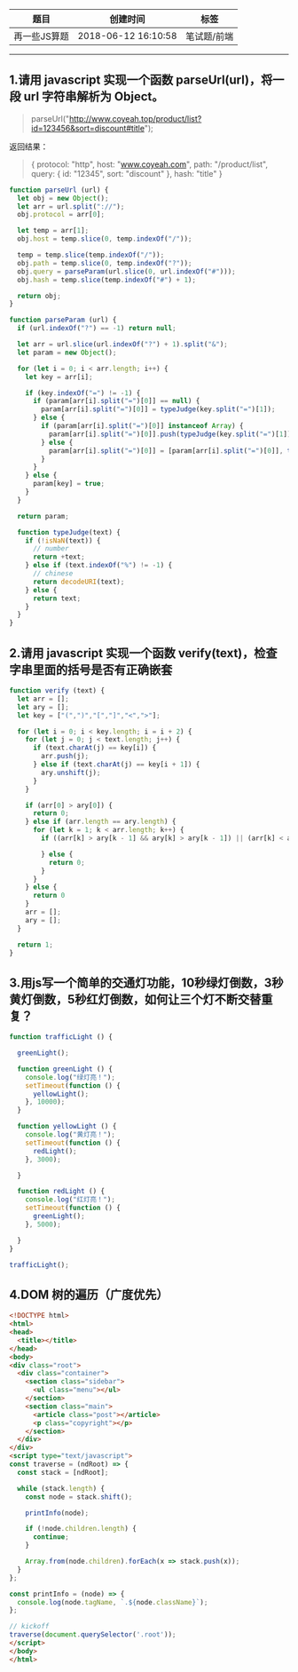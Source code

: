 | 题目         | 创建时间            | 标签        |
| ------------ | ------------------- | ----------- |
| 再一些JS算题 | 2018-06-12 16:10:58 | 笔试题/前端 |

------

## 1.请用 javascript 实现一个函数 parseUrl(url)，将一段 url 字符串解析为 Object。

> parseUrl("http://www.coyeah.top/product/list?id=123456&sort=discount#title");

返回结果：

> {
>   protocol: "http",
>   host: "www.coyeah.com",
>   path: "/product/list",
>   query: {
>     id: "12345",
>     sort: "discount"
>   },
>   hash: "title"
> }

```JavaScript
function parseUrl (url) {
  let obj = new Object();
  let arr = url.split("://");
  obj.protocol = arr[0];

  let temp = arr[1];
  obj.host = temp.slice(0, temp.indexOf("/"));

  temp = temp.slice(temp.indexOf("/"));
  obj.path = temp.slice(0, temp.indexOf("?"));
  obj.query = parseParam(url.slice(0, url.indexOf("#")));
  obj.hash = temp.slice(temp.indexOf("#") + 1);

  return obj;
}

function parseParam (url) {
  if (url.indexOf("?") == -1) return null;

  let arr = url.slice(url.indexOf("?") + 1).split("&");
  let param = new Object();

  for (let i = 0; i < arr.length; i++) {
    let key = arr[i];

    if (key.indexOf("=") != -1) {
      if (param[arr[i].split("=")[0]] == null) {
        param[arr[i].split("=")[0]] = typeJudge(key.split("=")[1]);
      } else {
        if (param[arr[i].split("=")[0]] instanceof Array) {
          param[arr[i].split("=")[0]].push(typeJudge(key.split("=")[1]));
        } else {
          param[arr[i].split("=")[0]] = [param[arr[i].split("=")[0]], typeJudge(key.split("=")[1])];
        }
      }
    } else {
      param[key] = true;
    }
  }

  return param;

  function typeJudge(text) {
    if (!isNaN(text)) {
      // number
      return +text;
    } else if (text.indexOf("%") != -1) {
      // chinese
      return decodeURI(text);
    } else {
      return text;
    }
  }
}
```

## 2.请用 javascript 实现一个函数 verify(text)，检查字串里面的括号是否有正确嵌套 

```JavaScript
function verify (text) {
  let arr = [];
  let ary = [];
  let key = ["(",")","[","]","<",">"];

  for (let i = 0; i < key.length; i = i + 2) {
    for (let j = 0; j < text.length; j++) {
      if (text.charAt(j) == key[i]) {
        arr.push(j);
      } else if (text.charAt(j) == key[i + 1]) {
        ary.unshift(j);
      }
    }

    if (arr[0] > ary[0]) {
      return 0;
    } else if (arr.length == ary.length) {
      for (let k = 1; k < arr.length; k++) {
        if ((arr[k] > ary[k - 1] && ary[k] > ary[k - 1]) || (arr[k] < ary[k - 1] && ary[k] < ary[k - 1])) {

        } else {
          return 0;
        }
      }
    } else {
      return 0
    }
    arr = [];
    ary = [];
  }

  return 1;
}
```

## 3.用js写一个简单的交通灯功能，10秒绿灯倒数，3秒黄灯倒数，5秒红灯倒数，如何让三个灯不断交替重复？

```JavaScript
function trafficLight () {

  greenLight();

  function greenLight () {
    console.log("绿灯亮！");
    setTimeout(function () {
      yellowLight();
    }, 10000);
  }

  function yellowLight () {
    console.log("黄灯亮！");
    setTimeout(function () {
      redLight();
    }, 3000);

  }

  function redLight () {
    console.log("红灯亮！");
    setTimeout(function () {
      greenLight();
    }, 5000);

  }
}

trafficLight();
```

## 4.DOM 树的遍历（广度优先）

```HTML
<!DOCTYPE html>
<html>
<head>
  <title></title>
</head>
<body>
<div class="root">
  <div class="container">
    <section class="sidebar">
      <ul class="menu"></ul>
    </section>
    <section class="main">
      <article class="post"></article>
      <p class="copyright"></p>
    </section>
  </div>
</div>
<script type="text/javascript">
const traverse = (ndRoot) => {
  const stack = [ndRoot];

  while (stack.length) {
    const node = stack.shift();

    printInfo(node);

    if (!node.children.length) {
      continue;
    }

    Array.from(node.children).forEach(x => stack.push(x));
  }
};

const printInfo = (node) => {
  console.log(node.tagName, `.${node.className}`);
};

// kickoff
traverse(document.querySelector('.root'));
</script>
</body>
</html>
```

